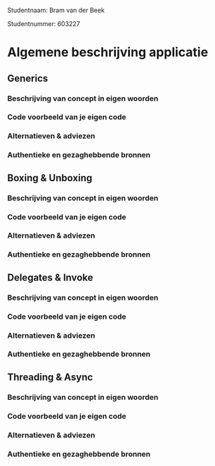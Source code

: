 Studentnaam: Bram van der Beek

Studentnummer: 603227

# Algemene beschrijving applicatie


## Generics


### Beschrijving van concept in eigen woorden


### Code voorbeeld van je eigen code


### Alternatieven & adviezen


### Authentieke en gezaghebbende bronnen


## Boxing & Unboxing


### Beschrijving van concept in eigen woorden


### Code voorbeeld van je eigen code


### Alternatieven & adviezen


### Authentieke en gezaghebbende bronnen


## Delegates & Invoke


### Beschrijving van concept in eigen woorden


### Code voorbeeld van je eigen code


### Alternatieven & adviezen


### Authentieke en gezaghebbende bronnen


## Threading & Async


### Beschrijving van concept in eigen woorden


### Code voorbeeld van je eigen code


### Alternatieven & adviezen


### Authentieke en gezaghebbende bronnen

